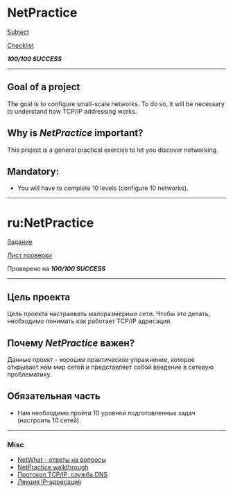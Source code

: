 # NetPractice
[Subject](https://cdn.intra.42.fr/pdf/pdf/47294/en.subject.pdf)

[Checklist](https://github.com/mharriso/school21-checklists/blob/master/ng_4_net_practice.pdf)

***100/100 SUCCESS***

---

## Goal of a project

The goal is to configure small-scale networks. To do so, it will be necessary to understand how TCP/IP addressing works.

## Why is *NetPractice* important?

This project is a general practical exercise to let you discover networking.

## Mandatory:

- You will have to complete 10 levels (configure 10 networks).

---
# ru:NetPractice

[Задание](https://cdn.intra.42.fr/pdf/pdf/47294/en.subject.pdf)

[Лист проверки](https://github.com/mharriso/school21-checklists/blob/master/ng_4_net_practice.pdf)

Проверено на ***100/100 SUCCESS***

---

## Цель проекта

Цель проекта настраивать малоразмерные сети. Чтобы это делать, необходимо понимать как работает TCP/IP адресация.

## Почему *NetPractice* важен?

Данные проект - хорошее практическое упражнение, которое открывает нам мир сетей и представляет собой введение в сетевую проблематику.

## Обязательная часть

- Нам необходимо пройти 10 уровней подготовленных задач (настроить 10 сетей).

--- 

### Misc

- [NetWhat - ответы на вопросы](https://github.com/evgenkarlson/ALL_SCHOOL_42/blob/master/00_Projects__(%D0%9E%D1%81%D0%BD%D0%BE%D0%B2%D0%BD%D0%BE%D0%B5_%D0%9E%D0%B1%D1%83%D1%87%D0%B5%D0%BD%D0%B8%D0%B5)/00_Global_(begin_cadet)/02____netwhat/answers_to_netwhat.md)
- [NetPractice walkthrough](https://github.com/Sglossu/NetPractice/tree/main)
- [Протокол TCP/IP, служба DNS](https://intuit.ru/studies/professional_retraining/966/courses/216/lecture/5564?page=1)
- [Лекция IP-адресация](https://en-15.ucoz.ru/POKS_lekcii/lekcia1/IP.doc.pdf)
